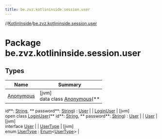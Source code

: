 ```yaml
---
title: be.zvz.kotlininside.session.user
---
```

//[KotlinInside](../../index.html)/[be.zvz.kotlininside.session.user](index.html)



# Package be.zvz.kotlininside.session.user



## Types

| Name | Summary |
|---|---|
| [Anonymous](-anonymous/index.html) | [jvm]<br>data class [Anonymous](-anonymous/index.html)(**
id**: [String](https://kotlinlang.org/api/latest/jvm/stdlib/kotlin/-string/index.html), **
password**: [String](https://kotlinlang.org/api/latest/jvm/stdlib/kotlin/-string/index.html)) : [User](-user/index.html) |
| [LoginUser](-login-user/index.html) | [jvm]<br>open class [LoginUser](-login-user/index.html)(**
id**: [String](https://kotlinlang.org/api/latest/jvm/stdlib/kotlin/-string/index.html), **
password**: [String](https://kotlinlang.org/api/latest/jvm/stdlib/kotlin/-string/index.html)) : [User](-user/index.html) |
| [User](-user/index.html) | [jvm]<br>interface [User](-user/index.html) |
| [UserType](-user-type/index.html) | [jvm]<br>enum [UserType](-user-type/index.html) : [Enum](https://kotlinlang.org/api/latest/jvm/stdlib/kotlin/-enum/index.html)<[UserType](-user-type/index.html)> |

